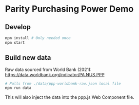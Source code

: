 # Parity Purchasing Power Demo

## Develop

```sh
npm install # Only needed once
npm start
```

## Build new data

Raw data sourced from World Bank (2021): https://data.worldbank.org/indicator/PA.NUS.PPP

```sh
# Pulls from ./data/ppp-worldbank-raw.json local file
npm run data
```

This will also inject the data into the ppp.js Web Component file.